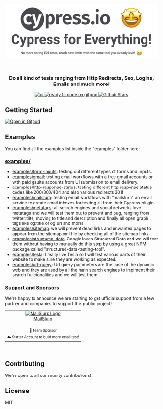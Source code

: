 
![Cypress to test everything!](/assets/cover-repo.jpg)

<p align="center">
   <br/>
<h3 align="center">Do all kind of tests ranging from Http Redirects, Seo, Logins, Emails and much more!</h3>
</p>
   <p align="center" style="align: center;">
      <a href="https://github.com/riccardogiorato/cypress-for-everything/actions/workflows/main.yml">
        <img src="https://github.com/riccardogiorato/cypress-for-everything/actions/workflows/main.yml/badge.svg?branch=main&event=push" alt="ci" />
      </a>
      <a href="https://gitpod.io/#https://github.com/riccardogiorato/cypress-for-everything">
        <img src="https://img.shields.io/badge/Gitpod-ready--to--code-908a85?logo=gitpod" alt="ready to code on gitpod"/>
      </a>
      <a href="https://github.com/riccardogiorato/cypress-for-everything/stargazers">
        <img src="https://img.shields.io/github/stars/riccardogiorato/cypress-for-everything" alt="Github Stars" />
      </a>
   </p>


## Getting Started

[![Open in Gitpod](https://gitpod.io/button/open-in-gitpod.svg)](https://gitpod.io/#https://github.com/riccardogiorato/cypress-for-everything])

## Examples

You can find all the examples list inside the "examples" folder here: 
### [examples/](examples/)

- [examples/form-inputs](examples/form-inputs): testing out different types of forms and inputs.
- [examples/gmail](examples/gmail): testing email workflows with a free gmail accounts or with paid gsuite accounts from UI submission to email delivery.
- [examples/http-response-status](examples/http-response-status): testing different http response status codes like 200/300/404 and also various redirects 301!
- [examples/mailslurp](examples/mailslurp): testing email workflows with "mailslurp" an email service to create email inboxes for testing all from their Cypress plugin.
- [examples/metatags](examples/metatags): all search engines and social networks love metatags and we will test them out to prevent and bug, ranging from twitter:tilte, moving to title and description and finally all open graph tags like og:title or og:url and more! 
- [examples/sitemap](examples/sitemap): we will prevent dead links and unwanted pages to appear from the sitemap.xml file by checking all of the sitemap links.
- [examples/structured-data](examples/structured-data): Google loves Strucutred Data and we will test them without having to manually do this step by using a great NPM package called "structured-data-testing-tool".
- [examples/tesla](examples/tesla): I really live Tesla so I will test various parts of their website to make sure they are working as expected.
- [examples/url-query](examples/url-query): Url query parameters are the base of the dynamic web and they are used by all the main search engines to implment their search funcionalities and we will test them.

### Support and Sponsors

We're happy to announce we are starting to get ufficial support from a few partner and companies to support this public project!

<!--sponsors start-->
<table>
    <tbody>
        <tr>
            <td align="center" valign="top">
                <a href="https://www.mailslurp.com/" target="_blank">
                    <img width="128px" src="https://avatars.githubusercontent.com/u/47079142?s=200&v=4" alt="MailSlurp Logo" />
                <br />
                <div>MailSlurp</div>
                </a>
                <br />
                <sub>
                    🥉 Team Sponsor <br />
                    ☁️ Starter Account to build more email test!
                </sub>
            </td>
        </tr>
    </tbody>
</table>
<br />

<!--sponsors end-->

## Contributing

We're open to all community contributions!

## License

MIT